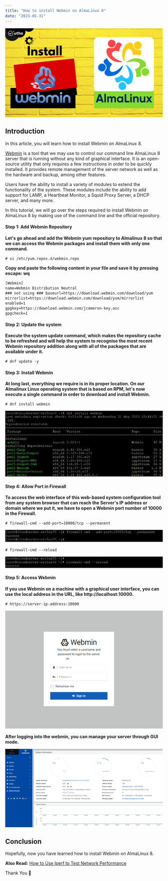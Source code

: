 ```yaml
---
title: "How to install Webmin on AlmaLinux 8"
date: "2023-05-31"
---
```


![How to install Webmin on AlmaLinux 8](images/How-to-install-Webmin-on-AlmaLinux-8-1024x576.png)

## Introduction

In this article, you will learn how to install Webmin on AlmaLinux 8.

[Webmin](https://en.wikipedia.org/wiki/Webmin) is a tool that we may use to control our command line AlmaLinux 8 server that is running without any kind of graphical interface. It is an open-source utility that only requires a few instructions in order to be quickly installed. It provides remote management of the server network as well as the hardware and backup, among other features.

Users have the ability to install a variety of modules to extend the functionality of the system. These modules include the ability to add support for LAMP, a Heartbeat Monitor, a Squid Proxy Server, a DHCP server, and many more.

In this tutorial, we will go over the steps required to install Webmin on AlmaLinux 8 by making use of the command line and the official repository.

#### Step 1: Add Webmin Repository

**Let's go ahead and add the Webmin yum repository to Almalinux 8 so that we can access the Webmin packages and install them with only one command.**

```
# vi /etc/yum.repos.d/webmin.repo

```

**Copy and paste the following content in your file and save it by pressing escape: wq**

```
[Webmin]
name=Webmin Distribution Neutral
### not using ### baseurl=https://download.webmin.com/download/yum
mirrorlist=https://download.webmin.com/download/yum/mirrorlist
enabled=1
gpgkey=https://download.webmin.com/jcameron-key.asc
gpgcheck=1

```

#### Step 2: Update the system

**Execute the system update command, which makes the repository cache to be refreshed and will help the system to recognise the most recent Webmin repository addition along with all of the packages that are available under it.**

```
# dnf update -y

```

#### Step 3: Install Webmin

**At long last, everything we require is in its proper location. On our Almalinux Linux operating system that is based on RPM, let's now execute a single command in order to download and install Webmin.**

```
# dnf install webmin

```

![How to install Webmin on AlmaLinux 8](images/image-1125.png)

#### Step 4: Allow Port in Firewall

**To access the web interface of this web-based system configuration tool from any system browser that can reach the Server's IP address or domain where we put it, we have to open a Webmin port number of 10000 in the Firewall.**

```
# firewall-cmd --add-port=10000/tcp --permanent

```

![firewall](images/image-1123.png)

```
# firewall-cmd --reload

```

![rule added](images/image-1124.png)

#### Step 5: Access Webmin

**If you use Webmin on a machine with a graphical user interface, you can use the local address in the URL, like http://localhost:10000.**

```
# https://server-ip-address:10000

```

![How to install Webmin on AlmaLinux 8](images/image-1121.png)

**After logging into the webmin, you can manage your server through GUI mode.**

![How to install Webmin on AlmaLinux 8](images/image-1122-1024x507.png)

## Conclusion

Hopefully, now you have learned how to install Webmin on AlmaLinux 8.

**Also Read:** [How to Use Iperf to Test Network Performance](https://utho.com/docs/tutorial/how-to-use-iperf-to-test-network-performance/)

Thank You 🙂
